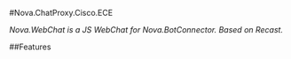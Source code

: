 #Nova.ChatProxy.Cisco.ECE

*Nova.WebChat is a JS WebChat for Nova.BotConnector. Based on Recast.*

##Features